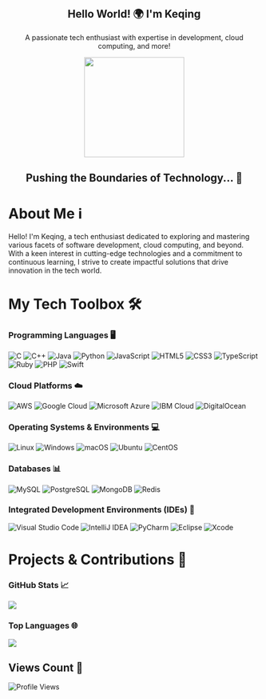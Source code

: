 <div align="center">
  <h2>Hello World! 🌍 I'm Keqing</h2>
  <p>A passionate tech enthusiast with expertise in development, cloud computing, and more!</p>
  <img src="https://github.com/keqing-profile/keqing-profile/blob/main/programming.gif" width="200" height="200">
  <h2>Pushing the Boundaries of Technology... 🚀</h2>
</div>

# About Me ℹ️

Hello! I'm Keqing, a tech enthusiast dedicated to exploring and mastering various facets of software development, cloud computing, and beyond. With a keen interest in cutting-edge technologies and a commitment to continuous learning, I strive to create impactful solutions that drive innovation in the tech world.

# My Tech Toolbox 🛠️

### Programming Languages 🖥️
![C](https://img.shields.io/badge/C-000000.svg?style=flat&logo=c&logoColor=purple&labelColor=black)
![C++](https://img.shields.io/badge/C++-000000.svg?style=flat&logo=c%2B%2B&logoColor=purple&labelColor=black)
![Java](https://img.shields.io/badge/Java-000000.svg?style=flat&logo=java&logoColor=purple&labelColor=black)
![Python](https://img.shields.io/badge/Python-000000.svg?style=flat&logo=python&logoColor=purple&labelColor=black)
![JavaScript](https://img.shields.io/badge/JavaScript-000000.svg?style=flat&logo=javascript&logoColor=purple&labelColor=black)
![HTML5](https://img.shields.io/badge/HTML5-000000.svg?style=flat&logo=html5&logoColor=purple&labelColor=black)
![CSS3](https://img.shields.io/badge/CSS3-000000.svg?style=flat&logo=css3&logoColor=purple&labelColor=black)
![TypeScript](https://img.shields.io/badge/TypeScript-000000.svg?style=flat&logo=typescript&logoColor=purple&labelColor=black)
![Ruby](https://img.shields.io/badge/Ruby-000000.svg?style=flat&logo=ruby&logoColor=purple&labelColor=black)
![PHP](https://img.shields.io/badge/PHP-000000.svg?style=flat&logo=php&logoColor=purple&labelColor=black)
![Swift](https://img.shields.io/badge/Swift-000000.svg?style=flat&logo=swift&logoColor=purple&labelColor=black)

### Cloud Platforms ☁️
![AWS](https://img.shields.io/badge/AWS-000000.svg?style=flat&logo=amazonwebservices&logoColor=purple&labelColor=black)
![Google Cloud](https://img.shields.io/badge/Google%20Cloud-000000.svg?style=flat&logo=google-cloud&logoColor=purple&labelColor=black)
![Microsoft Azure](https://img.shields.io/badge/Microsoft%20Azure-000000.svg?style=flat&logo=microsoft-azure&logoColor=purple&labelColor=black)
![IBM Cloud](https://img.shields.io/badge/IBM%20Cloud-000000.svg?style=flat&logo=ibm&logoColor=purple&labelColor=black)
![DigitalOcean](https://img.shields.io/badge/DigitalOcean-000000.svg?style=flat&logo=digitalocean&logoColor=purple&labelColor=black)

### Operating Systems & Environments 💻
![Linux](https://img.shields.io/badge/Linux-000000.svg?style=flat&logo=linux&logoColor=purple&labelColor=black)
![Windows](https://img.shields.io/badge/Windows-000000.svg?style=flat&logo=windows&logoColor=purple&labelColor=black)
![macOS](https://img.shields.io/badge/macOS-000000.svg?style=flat&logo=apple&logoColor=purple&labelColor=black)
![Ubuntu](https://img.shields.io/badge/Ubuntu-000000.svg?style=flat&logo=ubuntu&logoColor=purple&labelColor=black)
![CentOS](https://img.shields.io/badge/CentOS-000000.svg?style=flat&logo=centos&logoColor=purple&labelColor=black)

### Databases 📊
![MySQL](https://img.shields.io/badge/MySQL-000000.svg?style=flat&logo=mysql&logoColor=purple&labelColor=black)
![PostgreSQL](https://img.shields.io/badge/PostgreSQL-000000.svg?style=flat&logo=postgresql&logoColor=purple&labelColor=black)
![MongoDB](https://img.shields.io/badge/MongoDB-000000.svg?style=flat&logo=mongodb&logoColor=purple&labelColor=black)
![Redis](https://img.shields.io/badge/Redis-000000.svg?style=flat&logo=redis&logoColor=purple&labelColor=black)

### Integrated Development Environments (IDEs) 🧰
![Visual Studio Code](https://img.shields.io/badge/VS%20Code-000000.svg?style=flat&logo=visual-studio-code&logoColor=purple&labelColor=black)
![IntelliJ IDEA](https://img.shields.io/badge/IntelliJ%20IDEA-000000.svg?style=flat&logo=intellij-idea&logoColor=purple&labelColor=black)
![PyCharm](https://img.shields.io/badge/PyCharm-000000.svg?style=flat&logo=pycharm&logoColor=purple&labelColor=black)
![Eclipse](https://img.shields.io/badge/Eclipse-000000.svg?style=flat&logo=eclipse&logoColor=purple&labelColor=black)
![Xcode](https://img.shields.io/badge/Xcode-000000.svg?style=flat&logo=xcode&logoColor=purple&labelColor=black)

# Projects & Contributions 🚀

### GitHub Stats 📈
![](https://github-readme-stats.vercel.app/api?username=keqing-qixing&theme=dark&show_icons=true&hide_title=true&hide_border=true) <br>

### Top Languages 🌐
![](https://github-readme-stats.vercel.app/api/top-langs/?username=keqing-qixing&layout=compact&theme=dark&show_icons=true&hide_title=true&hide_border=true) <br>

<h2>Views Count 🎉</h2>

![Profile Views](https://komarev.com/ghpvc/?username=keqing-profile&color=purple)

